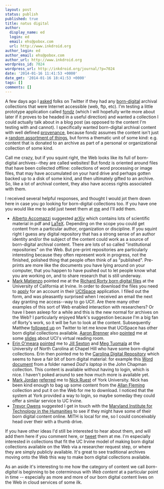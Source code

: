 ```yaml
---
layout: post
status: publish
published: true
title: natus digital
author:
  display_name: ed
  login: ed
  email: ehs@pobox.com
  url: http://www.inkdroid.org
author_login: ed
author_email: ehs@pobox.com
author_url: http://www.inkdroid.org
wordpress_id: 7024
wordpress_url: http://inkdroid.org/journal/?p=7024
date: '2014-01-16 11:41:53 +0000'
date_gmt: '2014-01-16 18:41:53 +0000'
tags: []
comments: []
---
```

<p>A few days ago I <a href="https://twitter.com/edsu/status/423294386223722496">asked</a> folks on Twitter if they had any <a href="https://en.wikipedia.org/wiki/Born-digital">born-digital</a> archival collections that were Internet accessible (web, ftp, etc). I'm testing a little prototype application called <a href="http://github.com/edsu/fondz">fondz</a> (which I will hopefully write more about later if it proves to be headed in a useful direction) and wanted a collection I could actually talk about in a blog post (as opposed to the content I'm testing with and cannot). I specifically wanted born-digital archival content with well defined <a href="http://www2.archivists.org/glossary/terms/p/provenance">provenance</a>, because fondz assumes the content isn't just a <a href="http://digitalcorpora.org/corpora/files">random assortment of things</a>, but forms a thematic unit of some kind: e.g. content that is donated to an archive as part of a personal or organizational collection of some kind.</p>
<p>Call me crazy, but if you squint right, the Web looks like its full of born-digital archives--they are called websites! But fondz is oriented around files that have been collected offline: collections of word processing or image files, that may have accumulated on your hard drive and perhaps gotten backed up to a disk of some kind, and then ultimately gifted to an archive. So, like a lot of archival content, they also have access rights associated with them.</p>
<p>I received several helpful responses, and thought I would jot them down here in case you go looking for born-digital collections too. If you have one you would like me to add just tweet them at <a href="http://twitter.com/edsu">me</a> and I'll add them.</p>
<ul>
<li><a href="https://twitter.com/aaccomazzi">Alberto Accomazzi</a> suggested <a href="http://arxiv.org">arXiv</a> which contains lots of scientific material in pdf and <a href="https://en.wikipedia.org/wiki/LaTeX">LaTeX</a>. Depending on the scope you could get content from a particular author, organization or discipline. If you squint right I guess any digital repository that has a strong sense of an author identity and/or the subject of the content could work as a source of born-digital archival content. There are lots of so called "institutional repositories" on the Web. But pre-print repositories are particularly interesting because they often represent work in progress, not the finished, polished thing that people often think of as "published". Pre-prints are more like the documents you have lying around on your computer, that you happen to have pushed out to let people know what you are working on, and to share research that is still underway.</li>
<li><a href="http://twitter.com/anarchivist">Mark Matienzo</a> pointed me at the <a href="http://ucispace.lib.uci.edu/handle/10575/7">Richard Rorty born digital files</a> at the University of California at Irvine. In order to download the files you need to <a href="http://special.lib.uci.edu/using/virtual-reading-room-application-form.html">apply</a> for an account in their <a href="http://ucispace.lib.uci.edu/">UCISpace</a> application. I filled out the form, and was pleasantly surprised when I received an email the next day granting me access--way to go UCI!. Are there many other examples of this sort of Web enabled interaction with researchers? Or have I been asleep for a while and this is the new normal for archives on the Web? I particularly enjoyed Mark's suggestion because I'm a big fan of Rorty's work, so it will be fun to look at the content. Subsequently Matthew <a href="https://twitter.com/mmmatthew/status/424067098134855680">followed up</a> on Twitter to let me know that UCISpace has other born digital collections available. <a href="http://twitter.com/abrennr">Aaron Brenner</a> also <a href="https://twitter.com/abrennr/status/424218212230656001">pointed</a> me at some <a href="http://www.slideshare.net/librarchivist/in-the-virtual-reading-room-providing-access-to-the-born-digital">slides</a> about UCI's virtual reading room.</li>
<li><a href="https://twitter.com/diplomaticaerin">Erin O'meara</a> <a href="https://twitter.com/diplomaticaerin/status/423310563897122816">pointed</a> me to <a href="https://twitter.com/jillsexton">Jill Sexton</a> and <a href="https://twitter.com/megtuo">Meg Tuomala</a> at the University of North Carolina at Chapel Hill who have some born-digital collections. Erin then pointed me to the <a href="https://cdr.lib.unc.edu/">Carolina Digital Repository</a> which seems to have a fair bit of born digital material: for example this <a href="https://cdr.lib.unc.edu/record/uuid:fc3f5c38-a6b1-4a81-922b-50da82e906fd">Word document</a> from a folder named <em>Dad's laptop</em> in the John Chapman collection. This content is available without having to login, which is nice. I haven't poked around to see how much more is available yet.</li>
<li><a href="https://twitter.com/jordanheit">Mark Jordan</a> <a href="https://twitter.com/jordanheit/status/423351828860788736">referred</a> me to <a href="https://twitter.com/ruebot">Nick Ruest</a> of York University. Nick has been kind enough to bag up some content from the <a href="http://digital.library.yorku.ca/yul-f0529/allan-robb-fleming">Allan Fleming</a> collection and put it on the Web for me to download. I noticed that the system at York provided a way to login, so maybe someday they could offer a similar service to UC Irvine.</li>
<li><a href="https://twitter.com/tjowens">Trevor Owens</a> suggested I get in touch with the <a href="http://mith.umd.edu/">Maryland Institute for Technology in the Humanities</a> to see if they might have some of their born digital content online. MITH is local for me, so I could conceivably head over their with a thumb drive.</li>
</ul>
<p>If you have other ideas I'd still be interested to hear about them, and will add them here if you comment here, or <a href="http://twitter.com/edsu">tweet</a> them at me. I'm especially interested in collections that fit the UC Irvine model of making born digital collections available on the Web via a researcher request step, or where they are simply publicly available. It's great to see traditional archives moving onto the Web this way to make born digital collections available.</p>
<p>As an aside it's interesting to me how the category of content we call <em>born-digital</em> is beginning to be coterminous with <em>Web content</em> at a particular point in time -- especially as more and more of our born digital content lives on the Web in cloud services of some ilk.</p>
